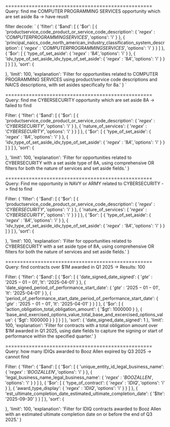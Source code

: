 ==================================================
Query: find me COMPUTER PROGRAMMING SERVICES opportunity which are set aside 8a -> have reuslt

filter decode:
`
{
  'filter': {
    '$and': [
      {
        '$or': [
          {
            'productservice_code_product_or_service_code_description': {
              '$regex': 'COMPUTER PROGRAMMING SERVICES',
              '$options': 'i'
            }
          },
          {
            'principal_naics_code_north_american_industry_classification_system_description': {
              '$regex': 'COMPUTER PROGRAMMING SERVICES',
              '$options': 'i'
            }
          }
        ]
      },
      {
        '$or': [
          {
            'type_of_set_aside': {
              '$regex': '8A',
              '$options': 'i'
            }
          },
          {
            'idv_type_of_set_aside_idv_type_of_set_aside': {
              '$regex': '8A',
              '$options': 'i'
            }
          }
        ]
      }
    ]
  },
  'sort': {
    
  },
  'limit': 100,
  'explanation': 'Filter for opportunities related to COMPUTER PROGRAMMING SERVICES using product/service code descriptions and NAICS descriptions, with set asides specifically for 8a.'
}
`

==================================================
Query: find me CYBERSECURITY opportunity which are set aside 8A -> failed to find

Filter: {
  'filter': {
    '$and': [
      {
        '$or': [
          {
            'productservice_code_product_or_service_code_description': {
              '$regex': 'CYBERSECURITY',
              '$options': 'i'
            }
          },
          {
            'nature_of_services': {
              '$regex': 'CYBERSECURITY',
              '$options': 'i'
            }
          }
        ]
      },
      {
        '$or': [
          {
            'type_of_set_aside': {
              '$regex': '8A',
              '$options': 'i'
            }
          },
          {
            'idv_type_of_set_aside_idv_type_of_set_aside': {
              '$regex': '8A',
              '$options': 'i'
            }
          }
        ]
      }
    ]
  },
  'sort': {
    
  },
  'limit': 100,
  'explanation': 'Filter for opportunities related to CYBERSECURITY with a set aside type of 8A, using comprehensive OR filters for both the nature of services and set aside fields.'
}

==================================================
Query: Find me opportunity in NAVY or ARMY related to CYBERSECURITY -> find to find 

Filter: {
  'filter': {
    '$and': [
      {
        '$or': [
          {
            'productservice_code_product_or_service_code_description': {
              '$regex': 'CYBERSECURITY',
              '$options': 'i'
            }
          },
          {
            'nature_of_services': {
              '$regex': 'CYBERSECURITY',
              '$options': 'i'
            }
          }
        ]
      },
      {
        '$or': [
          {
            'type_of_set_aside': {
              '$regex': '8A',
              '$options': 'i'
            }
          },
          {
            'idv_type_of_set_aside_idv_type_of_set_aside': {
              '$regex': '8A',
              '$options': 'i'
            }
          }
        ]
      }
    ]
  },
  'sort': {
    
  },
  'limit': 100,
  'explanation': 'Filter for opportunities related to CYBERSECURITY with a set aside type of 8A, using comprehensive OR filters for both the nature of services and set aside fields.'
}


==================================================
Query: find contracts over $1M awarded in Q1 2025 -> Results: 100

Filter: {
  'filter': {
    '$and': [
      {
        '$or': [
          {
            'date_signed_date_signed': {
              '$gte': '2025-01-01',
              '$lt': '2025-04-01'
            }
          },
          {
            'date_signed_period_of_performance_start_date': {
              '$gte': '2025-01-01',
              '$lt': '2025-04-01'
            }
          },
          {
            'period_of_performance_start_date_period_of_performance_start_date': {
              '$gte': '2025-01-01',
              '$lt': '2025-04-01'
            }
          }
        ]
      },
      {
        '$or': [
          {
            'action_obligation_total_obligation_amount': {
              '$gt': 1000000
            }
          },
          {
            'base_and_exercised_options_value_total_base_and_excercised_options_value': {
              '$gt': 1000000
            }
          }
        ]
      }
    ]
  },
  'sort': {
    'date_signed_date_signed': 1
  },
  'limit': 100,
  'explanation': 'Filter for contracts with a total obligation amount over $1M awarded in Q1 2025, using date fields to capture the signing or start of performance within the specified quarter.'
}

==================================================
Query: how many IDIQs awarded to Booz Allen expired by Q3 2025 -> cannot find

Filter: {
  'filter': {
    '$and': [
      {
        '$or': [
          {
            'unique_entity_id_legal_business_name': {
              '$regex': 'BOOZ ALLEN',
              '$options': 'i'
            }
          },
          {
            'legal_business_name_legal_business_name': {
              '$regex': 'BOOZ ALLEN',
              '$options': 'i'
            }
          }
        ]
      },
      {
        '$or': [
          {
            'type_of_contract': {
              '$regex': 'IDIQ',
              '$options': 'i'
            }
          },
          {
            'award_type_display': {
              '$regex': 'IDIQ',
              '$options': 'i'
            }
          }
        ]
      },
      {
        'est_ultimate_completion_date_estimated_ultimate_completion_date': {
          '$lte': '2025-09-30'
        }
      }
    ]
  },
  'sort': {
    
  },
  'limit': 100,
  'explanation': 'Filter for IDIQ contracts awarded to Booz Allen with an estimated ultimate completion date on or before the end of Q3 2025.'
}